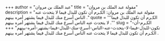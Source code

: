 +++
author = "عبد الملك بن مروان"
title = "مقولة عبد الملك بن مروان"
description = "مقولة عبد الملك بن مروان: الكـرم أن تكون للبذل فيما لا يتحدث عنه الناس أسرع منك للبذل فيما يشتهر أمره بينهم ."
quote = '''الكـرم أن تكون للبذل فيما لا يتحدث عنه الناس أسرع منك للبذل فيما يشتهر أمره بينهم .'''
slug = "الكـرم-أن-تكون-للبذل-فيما-لا-يتحدث-عنه-الناس-أسرع-منك-للبذل-فيما-يشتهر-أمره-بينهم"
+++
الكـرم أن تكون للبذل فيما لا يتحدث عنه الناس أسرع منك للبذل فيما يشتهر أمره بينهم .
